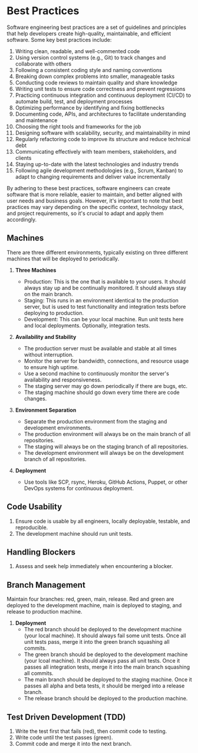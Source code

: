 # Best Practices

Software engineering best practices are a set of guidelines and principles that help developers create high-quality, maintainable, and efficient software. Some key best practices include:

1. Writing clean, readable, and well-commented code
2. Using version control systems (e.g., Git) to track changes and collaborate with others
3. Following a consistent coding style and naming conventions
4. Breaking down complex problems into smaller, manageable tasks
5. Conducting code reviews to maintain quality and share knowledge
6. Writing unit tests to ensure code correctness and prevent regressions
7. Practicing continuous integration and continuous deployment (CI/CD) to automate build, test, and deployment processes
8. Optimizing performance by identifying and fixing bottlenecks
9. Documenting code, APIs, and architectures to facilitate understanding and maintenance
10. Choosing the right tools and frameworks for the job
11. Designing software with scalability, security, and maintainability in mind
12. Regularly refactoring code to improve its structure and reduce technical debt
13. Communicating effectively with team members, stakeholders, and clients
14. Staying up-to-date with the latest technologies and industry trends
15. Following agile development methodologies (e.g., Scrum, Kanban) to adapt to changing requirements and deliver value incrementally

By adhering to these best practices, software engineers can create software that is more reliable, easier to maintain, and better aligned with user needs and business goals. However, it's important to note that best practices may vary depending on the specific context, technology stack, and project requirements, so it's crucial to adapt and apply them accordingly.

## Machines

There are three different environments, typically existing on three different machines that will be deployed to periodically.

1. **Three Machines**
   - Production: This is the one that is available to your users. It should always stay up and be continually monitored. It should always stay on the main branch.
   - Staging: This runs in an environment identical to the production server, but is used to test functionality and integration tests before deploying to production.
   - Development: This can be your local machine. Run unit tests here and local deployments. Optionally, integration tests.
2. **Availability and Stability**
   - The production server must be available and stable at all times without interruption.
   - Monitor the server for bandwidth, connections, and resource usage to ensure high uptime.
   - Use a second machine to continuously monitor the server's availability and responsiveness.
   - The staging server may go down periodically if there are bugs, etc.
   - The staging machine should go down every time there are code changes.
3. **Environment Separation**
   - Separate the production environment from the staging and development environments.
   - The production environment will always be on the main branch of all repositories.
   - The staging will always be on the staging branch of all repositories.
   - The development environment will always be on the development branch of all repositories.
     
4. **Deployment**
   - Use tools like SCP, rsync, Heroku, GitHub Actions, Puppet, or other DevOps systems for continuous deployment.

## Code Usability
1. Ensure code is usable by all engineers, locally deployable, testable, and reproducible.
2. The development machine should run unit tests.

## Handling Blockers
1. Assess and seek help immediately when encountering a blocker.

## Branch Management
Maintain four branches: red, green, main, release. Red and green are deployed to the development machine, main is deployed to staging, and release to production machine.

1. **Deployment**
   - The red branch should be deployed to the development machine (your local machine). It should always fail some unit tests. Once all unit tests pass, merge it into the green branch squashing all commits.
   - The green branch should be deployed to the development machine (your lcoal machine). It should always pass all unit tests. Once it passes all integration tests, merge it into the main branch squashing all commits.
   - The main branch should be deployed to the staging machine. Once it passes all alpha and beta tests, it should be merged into a release branch.
   - The release branch should be deployed to the production machine.

## Test Driven Development (TDD)
1. Write the test first that fails (red), then commit code to testing.
2. Write code until the test passes (green).
3. Commit code and merge it into the next branch.
